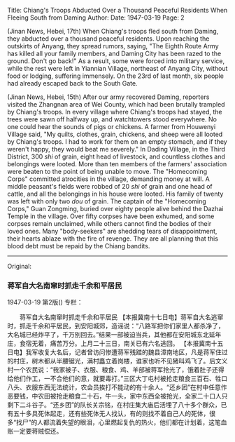 Title: Chiang's Troops Abducted Over a Thousand Peaceful Residents When Fleeing South from Daming
Author:
Date: 1947-03-19
Page: 2

(Jinan News, Hebei, 17th) When Chiang's troops fled south from Daming, they abducted over a thousand peaceful residents. Upon reaching the outskirts of Anyang, they spread rumors, saying, "The Eighth Route Army has killed all your family members, and Daming City has been razed to the ground. Don't go back!" As a result, some were forced into military service, while the rest were left in Yiannian Village, northeast of Anyang City, without food or lodging, suffering immensely. On the 23rd of last month, six people had already escaped back to the South Gate.

(Jinan News, Hebei, 15th) After our army recovered Daming, reporters visited the Zhangnan area of Wei County, which had been brutally trampled by Chiang's troops. In every village where Chiang's troops had stayed, the trees were sawn off halfway up, and watchtowers stood everywhere. No one could hear the sounds of pigs or chickens. A farmer from Houwenyi Village said, "My quilts, clothes, grain, chickens, and sheep were all looted by Chiang's troops. I had to work for them on an empty stomach, and if they weren't happy, they would beat me severely." In Dading Village, in the Third District, 300 *shi* of grain, eight head of livestock, and countless clothes and belongings were looted. More than ten members of the farmers' association were beaten to the point of being unable to move. The "Homecoming Corps" committed atrocities in the village, demanding money at will. A middle peasant's fields were robbed of 20 *shi* of grain and one head of cattle, and all the belongings in his house were looted. His family of twenty was left with only two *dou* of grain. The captain of the "Homecoming Corps," Guan Zongming, buried over eighty people alive behind the Dazhai Temple in the village. Over fifty corpses have been exhumed, and some corpses remain unclaimed, while others cannot find the bodies of their loved ones. Many "body-seekers" are shedding tears of disappointment, their hearts ablaze with the fire of revenge. They are all planning that this blood debt must be repaid by the Chiang bandits.



<hr /> 

Original: 


### 蒋军自大名南窜时抓走千余和平居民

1947-03-19
第2版()
专栏：

　　蒋军自大名南窜时抓走千余和平居民
    【本报冀南十七日电】蒋军自大名逃窜时，抓走千余和平居民，到安阳城郊，造谣说：“八路军把你们家里人都杀净了，大名城已经炸平了，千万别回去。”结果一部被迫当兵，其他都在安阳城东北延年庄，食宿无着，痛苦万分。上月二十三日，南关已有六名逃回。
    【本报冀南十五日电】我军收复大名后，记者曾访问惨遭蒋军残踏的魏县漳南地区，凡是蒋军住过的村庄，树木都从半腰锯光，满村矗立着岗楼，谁家也听不见猪叫鸡飞了。后文义村一个农民说：“我家被子、衣服、粮食、鸡、羊部被蒋军抢光了，饿着肚子还得给他们作工，一不合他们的意，就要毒打。”三区大丁屯村被抢走粮食三百石、牲口八头、衣服东西无法统计，农会员挨打不能动的有十余人。“还乡团”在村中任意作恶要钱，中农田被抢走粮食二十石，牛一头，家中东西全被抢光，全家二十口人只剩下二斗谷子。“还乡团”的队长关宗铭，在村庄集大庙后活埋了八十多个群众，已有五十多具死体起走，还有些死体无人找认，有的则找不着自己人的死体，很多“找尸”的人都流着失望的眼泪，心里燃起复仇的热火，他们都在计划着，这笔血账一定要蒋贼偿还。
